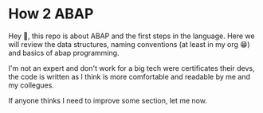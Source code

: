 # How 2 ABAP
Hey 👋, this repo is about ABAP and the first steps in the language.
Here we will review the data structures, naming conventions (at least in my org 😁) and basics of abap programming.

I'm not an expert and don't work for a big tech were certificates their devs, the code is written as I think is more comfortable and readable by me and my collegues.

If anyone thinks I need to improve some section, let me now.
